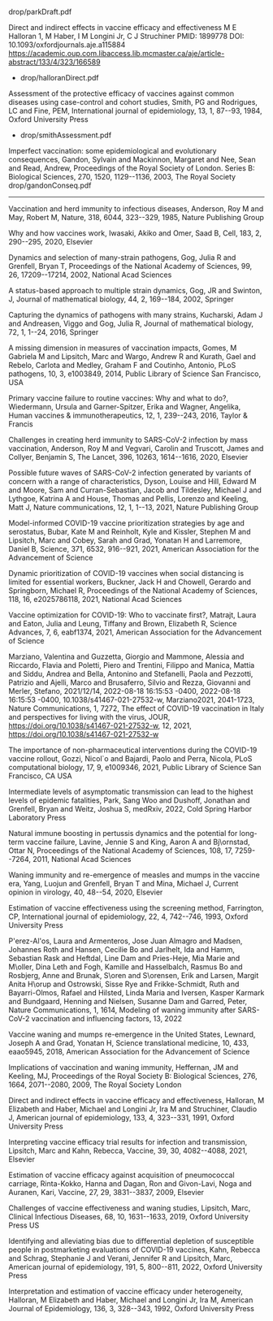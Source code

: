 
drop/parkDraft.pdf

Direct and indirect effects in vaccine efficacy and effectiveness
M E Halloran 1, M Haber, I M Longini Jr, C J Struchiner
PMID: 1899778
DOI: 10.1093/oxfordjournals.aje.a115884
https://academic.oup.com.libaccess.lib.mcmaster.ca/aje/article-abstract/133/4/323/166589
* drop/halloranDirect.pdf

Assessment of the protective efficacy of vaccines against common diseases using case-control and cohort studies, Smith, PG and Rodrigues, LC and Fine, PEM, International journal of epidemiology, 13, 1, 87--93, 1984, Oxford University Press
* drop/smithAssessment.pdf

Imperfect vaccination: some epidemiological and evolutionary consequences, Gandon, Sylvain and Mackinnon, Margaret and Nee, Sean and Read, Andrew, Proceedings of the Royal Society of London. Series B: Biological Sciences, 270, 1520, 1129--1136, 2003, The Royal Society
drop/gandonConseq.pdf

----------------------------------------------------------------------

Vaccination and herd immunity to infectious diseases, Anderson, Roy M and May, Robert M, Nature, 318, 6044, 323--329, 1985, Nature Publishing Group

Why and how vaccines work, Iwasaki, Akiko and Omer, Saad B, Cell, 183, 2, 290--295, 2020, Elsevier

Dynamics and selection of many-strain pathogens, Gog, Julia R and Grenfell, Bryan T, Proceedings of the National Academy of Sciences, 99, 26, 17209--17214, 2002, National Acad Sciences

A status-based approach to multiple strain dynamics, Gog, JR and Swinton, J, Journal of mathematical biology, 44, 2, 169--184, 2002, Springer

Capturing the dynamics of pathogens with many strains, Kucharski, Adam J and Andreasen, Viggo and Gog, Julia R, Journal of mathematical biology, 72, 1, 1--24, 2016, Springer

A missing dimension in measures of vaccination impacts, Gomes, M Gabriela M and Lipsitch, Marc and Wargo, Andrew R and Kurath, Gael and Rebelo, Carlota and Medley, Graham F and Coutinho, Antonio, PLoS pathogens, 10, 3, e1003849, 2014, Public Library of Science San Francisco, USA

Primary vaccine failure to routine vaccines: Why and what to do?, Wiedermann, Ursula and Garner-Spitzer, Erika and Wagner, Angelika, Human vaccines \& immunotherapeutics, 12, 1, 239--243, 2016, Taylor \& Francis

Challenges in creating herd immunity to SARS-CoV-2 infection by mass vaccination, Anderson, Roy M and Vegvari, Carolin and Truscott, James and Collyer, Benjamin S, The Lancet, 396, 10263, 1614--1616, 2020, Elsevier

Possible future waves of SARS-CoV-2 infection generated by variants of concern with a range of characteristics, Dyson, Louise and Hill, Edward M and Moore, Sam and Curran-Sebastian, Jacob and Tildesley, Michael J and Lythgoe, Katrina A and House, Thomas and Pellis, Lorenzo and Keeling, Matt J, Nature communications, 12, 1, 1--13, 2021, Nature Publishing Group

Model-informed COVID-19 vaccine prioritization strategies by age and serostatus, Bubar, Kate M and Reinholt, Kyle and Kissler, Stephen M and Lipsitch, Marc and Cobey, Sarah and Grad, Yonatan H and Larremore, Daniel B, Science, 371, 6532, 916--921, 2021, American Association for the Advancement of Science

Dynamic prioritization of COVID-19 vaccines when social distancing is limited for essential workers, Buckner, Jack H and Chowell, Gerardo and Springborn, Michael R, Proceedings of the National Academy of Sciences, 118, 16, e2025786118, 2021, National Acad Sciences

Vaccine optimization for COVID-19: Who to vaccinate first?, Matrajt, Laura and Eaton, Julia and Leung, Tiffany and Brown, Elizabeth R, Science Advances, 7, 6, eabf1374, 2021, American Association for the Advancement of Science

 Marziano, Valentina and Guzzetta, Giorgio and Mammone, Alessia and Riccardo, Flavia and Poletti, Piero and Trentini, Filippo and Manica, Mattia and Siddu, Andrea and Bella, Antonino and Stefanelli, Paola and Pezzotti, Patrizio and Ajelli, Marco and Brusaferro, Silvio and Rezza, Giovanni and Merler, Stefano, 2021/12/14, 2022-08-18 16:15:53 -0400, 2022-08-18 16:15:53 -0400, 10.1038/s41467-021-27532-w, Marziano2021, 2041-1723, Nature Communications, 1, 7272, The effect of COVID-19 vaccination in Italy and perspectives for living with the virus, JOUR, https://doi.org/10.1038/s41467-021-27532-w, 12, 2021, https://doi.org/10.1038/s41467-021-27532-w

The importance of non-pharmaceutical interventions during the COVID-19 vaccine rollout, Gozzi, Nicol\`o and Bajardi, Paolo and Perra, Nicola, PLoS computational biology, 17, 9, e1009346, 2021, Public Library of Science San Francisco, CA USA

Intermediate levels of asymptomatic transmission can lead to the highest levels of epidemic fatalities, Park, Sang Woo and Dushoff, Jonathan and Grenfell, Bryan and Weitz, Joshua S, medRxiv, 2022, Cold Spring Harbor Laboratory Press

Natural immune boosting in pertussis dynamics and the potential for long-term vaccine failure, Lavine, Jennie S and King, Aaron A and Bj\ornstad, Ottar N, Proceedings of the National Academy of Sciences, 108, 17, 7259--7264, 2011, National Acad Sciences

Waning immunity and re-emergence of measles and mumps in the vaccine era, Yang, Luojun and Grenfell, Bryan T and Mina, Michael J, Current opinion in virology, 40, 48--54, 2020, Elsevier

Estimation of vaccine effectiveness using the screening method, Farrington, CP, International journal of epidemiology, 22, 4, 742--746, 1993, Oxford University Press

 P\'erez-Al\'os, Laura and Armenteros, Jose Juan Almagro and Madsen, Johannes Roth and Hansen, Cecilie Bo and Jarlhelt, Ida and Hamm, Sebastian Rask and Heftdal, Line Dam and Pries-Heje, Mia Marie and M\oller, Dina Leth and Fogh, Kamille and Hasselbalch, Rasmus Bo and Rosbjerg, Anne and Brunak, S\oren and S\orensen, Erik and Larsen, Margit Anita H\orup and Ostrowski, Sisse Rye and Frikke-Schmidt, Ruth and Bayarri-Olmos, Rafael and Hilsted, Linda Maria and Iversen, Kasper Karmark and Bundgaard, Henning and Nielsen, Susanne Dam and Garred, Peter, Nature Communications, 1, 1614, Modeling of waning immunity after SARS-CoV-2 vaccination and influencing factors, 13, 2022

Vaccine waning and mumps re-emergence in the United States, Lewnard, Joseph A and Grad, Yonatan H, Science translational medicine, 10, 433, eaao5945, 2018, American Association for the Advancement of Science

Implications of vaccination and waning immunity, Heffernan, JM and Keeling, MJ, Proceedings of the Royal Society B: Biological Sciences, 276, 1664, 2071--2080, 2009, The Royal Society London

Direct and indirect effects in vaccine efficacy and effectiveness, Halloran, M Elizabeth and Haber, Michael and Longini Jr, Ira M and Struchiner, Claudio J, American journal of epidemiology, 133, 4, 323--331, 1991, Oxford University Press

Interpreting vaccine efficacy trial results for infection and transmission, Lipsitch, Marc and Kahn, Rebecca, Vaccine, 39, 30, 4082--4088, 2021, Elsevier

Estimation of vaccine efficacy against acquisition of pneumococcal carriage, Rinta-Kokko, Hanna and Dagan, Ron and Givon-Lavi, Noga and Auranen, Kari, Vaccine, 27, 29, 3831--3837, 2009, Elsevier

Challenges of vaccine effectiveness and waning studies, Lipsitch, Marc, Clinical Infectious Diseases, 68, 10, 1631--1633, 2019, Oxford University Press US

Identifying and alleviating bias due to differential depletion of susceptible people in postmarketing evaluations of COVID-19 vaccines, Kahn, Rebecca and Schrag, Stephanie J and Verani, Jennifer R and Lipsitch, Marc, American journal of epidemiology, 191, 5, 800--811, 2022, Oxford University Press

Interpretation and estimation of vaccine efficacy under heterogeneity, Halloran, M Elizabeth and Haber, Michael and Longini Jr, Ira M, American Journal of Epidemiology, 136, 3, 328--343, 1992, Oxford University Press

